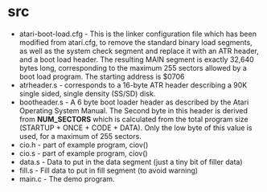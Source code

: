 # src

* atari-boot-load.cfg - This is the linker configuration file which has been modified from atari.cfg, to remove the standard binary load segments, as well as the system check segment and replace it with an ATR header, and a boot load header. The resulting MAIN segment is exactly 32,640 bytes long, corresponding to the maximum 255 sectors allowed by a boot load program. The starting address is $0706
* atrheader.s - corresponds to a 16-byte ATR header describing a 90K single sided, single density (SS/SD) disk.
* bootheader.s - A 6 byte boot loader header as described by the Atari Operating System Manual. The Second byte in this header is derived from __NUM_SECTORS__ which is calculated from the total program size (STARTUP + ONCE + CODE + DATA). Only the low byte of this value is used, for a maximum of 255 sectors.
* cio.h - part of example program, ciov()
* cio.s - part of example program, ciov()
* data.s - Data to put in the data segment (just a tiny bit of filler data)
* fill.s - Fill data to put in fill segment (to avoid warning)
* main.c - The demo program.

